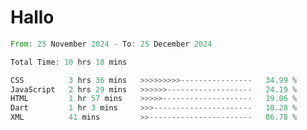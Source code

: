 # Hallo
<!--START_SECTION:waka-->

```rust
From: 25 November 2024 - To: 25 December 2024

Total Time: 10 hrs 18 mins

CSS          3 hrs 36 mins   >>>>>>>>>----------------   34.99 %
JavaScript   2 hrs 29 mins   >>>>>>-------------------   24.19 %
HTML         1 hr 57 mins    >>>>>--------------------   19.06 %
Dart         1 hr 3 mins     >>>----------------------   10.28 %
XML          41 mins         >>-----------------------   06.78 %
```

<!--END_SECTION:waka-->
